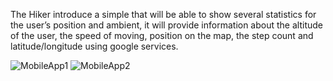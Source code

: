 The Hiker introduce a simple that will be able to show several statistics for the user’s position and ambient, it will provide information about the altitude of the user, the speed of moving, position on the map, the step count and latitude/longitude using google services.

![MobileApp1](https://user-images.githubusercontent.com/79966516/114615879-7ec0c980-9ca6-11eb-85ac-ba26860b4a15.PNG)
![MobileApp2](https://user-images.githubusercontent.com/79966516/114615904-84b6aa80-9ca6-11eb-93ab-32ad477e2334.PNG)

